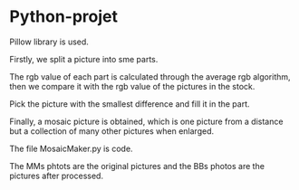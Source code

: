 # Python-projet  

Pillow library is used.  

Firstly, we split a picture into sme parts.   

The rgb value of each part is calculated through the average rgb algorithm, then we compare it with the rgb value of the 
pictures in the stock.  

Pick the picture with the smallest difference and fill it in the part.  

Finally, a mosaic picture is obtained, which is one picture from a distance but a collection of many other pictures when enlarged.  

The file MosaicMaker.py is code.  

The MMs phtots are the original pictures and the BBs photos are the pictures after processed.  
